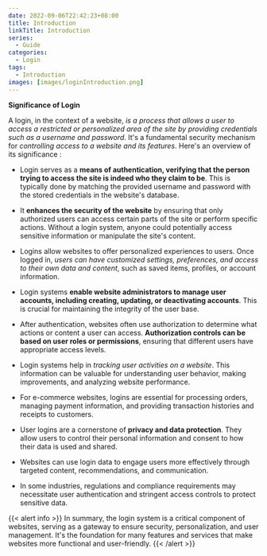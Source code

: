 ```yaml
---
date: 2022-09-06T22:42:23+08:00
title: Introduction
linkTitle: Introduction
series: 
  - Guide
categories:
  - Login
tags:
  - Introduction
images: [images/loginIntroduction.png]
---
```

**Significance of Login**

A login, in the context of a website, *is a process that allows a user to access a restricted or personalized area of the site by providing credentials such as a username and password*. It's a fundamental security mechanism for *controlling access to a website and its features*. Here's an overview of its significance : 

- Login serves as a **means of authentication, verifying that the person trying to access the site is indeed who they claim to be**. This is typically done by matching the provided username and password with the stored credentials in the website's database.

- It **enhances the security of the website** by ensuring that only authorized users can access certain parts of the site or perform specific actions. Without a login system, anyone could potentially access sensitive information or manipulate the site's content.

- Logins allow websites to offer personalized experiences to users. Once logged in, *users can have customized settings, preferences, and access to their own data and content*, such as saved items, profiles, or account information.

- Login systems **enable website administrators to manage user accounts, including creating, updating, or deactivating accounts**. This is crucial for maintaining the integrity of the user base.

- After authentication, websites often use authorization to determine what actions or content a user can access. **Authorization controls can be based on user roles or permissions**, ensuring that different users have appropriate access levels.

- Login systems help in *tracking user activities on a website*. This information can be valuable for understanding user behavior, making improvements, and analyzing website performance.

- For e-commerce websites, logins are essential for processing orders, managing payment information, and providing transaction histories and receipts to customers.

- User logins are a cornerstone of **privacy and data protection**. They allow users to control their personal information and consent to how their data is used and shared.

- Websites can use login data to engage users more effectively through targeted content, recommendations, and communication.

- In some industries, regulations and compliance requirements may necessitate user authentication and stringent access controls to protect sensitive data.

{{< alert info >}}
In summary, the login system is a critical component of websites, serving as a gateway to ensure security, personalization, and user management. It's the foundation for many features and services that make websites more functional and user-friendly.
{{< /alert >}}